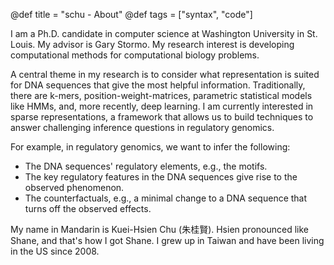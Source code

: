 @def title = "schu - About"
@def tags = ["syntax", "code"]

I am a Ph.D. candidate in computer science at Washington University in St. Louis. My advisor is Gary Stormo. My research interest is developing computational methods for computational biology problems.

A central theme in my research is to consider what representation is suited for DNA sequences that give the most helpful information. Traditionally, there are k-mers, position-weight-matrices, parametric statistical models like HMMs, and, more recently, deep learning. I am currently interested in sparse representations, a framework that allows us to build techniques to answer challenging inference questions in regulatory genomics.

For example, in regulatory genomics, we want to infer the following:

- The DNA sequences' regulatory elements, e.g., the motifs.
- The key regulatory features in the DNA sequences give rise to the observed phenomenon.
- The counterfactuals, e.g., a minimal change to a DNA sequence that turns off the observed effects. 


My name in Mandarin is Kuei-Hsien Chu (朱桂賢). Hsien pronounced like Shane, and that's how I got Shane. I grew up in Taiwan and have been living in the US since 2008.

